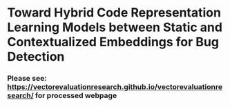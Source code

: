 # Toward Hybrid Code Representation Learning Models between Static and Contextualized Embeddings for Bug Detection

### Please see: https://vectorevaluationresearch.github.io/vectorevaluationresearch/ for processed webpage
